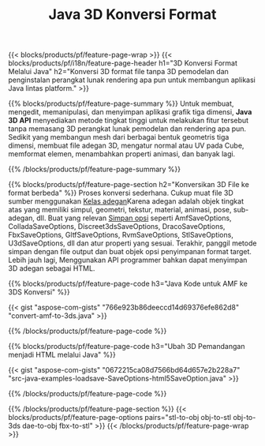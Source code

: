 ﻿---
title: Java 3D Konversi Format
url: /id/java/conversion/
description: Konversi 3D format amf 3ds amf ase att dae drc dxf fbx gltf jt obj ply rvm stl u3d usdz usd vrml x dengan beberapa baris kode Java melalui perpustakaan Java.
---
{{< blocks/products/pf/feature-page-wrap >}}
{{< blocks/products/pf/i18n/feature-page-header h1="3D Konversi Format Melalui Java" h2="Konversi 3D format file tanpa 3D pemodelan dan penginstalan perangkat lunak rendering apa pun untuk membangun aplikasi Java lintas platform." >}}

{{% blocks/products/pf/feature-page-summary %}}
Untuk membuat, mengedit, memanipulasi, dan menyimpan aplikasi grafik tiga dimensi, **Java 3D API** menyediakan metode tingkat tinggi untuk melakukan fitur tersebut tanpa memasang 3D perangkat lunak pemodelan dan rendering apa pun. Sedikit yang membangun mesh dari berbagai bentuk geometris tiga dimensi, membuat file adegan 3D, mengatur normal atau UV pada Cube, memformat elemen, menambahkan properti animasi, dan banyak lagi. 

{{% /blocks/products/pf/feature-page-summary %}}

{{% blocks/products/pf/feature-page-section h2="Konversikan 3D File ke format berbeda" %}}
Proses konversi sederhana. Cukup muat file 3D sumber menggunakan [Kelas adegan](https://apireference.aspose.com/3d/java/com.aspose.threed/Scene)Karena adegan adalah objek tingkat atas yang memiliki simpul, geometri, tekstur, material, animasi, pose, sub-adegan, dll. Buat yang relevan [Simpan opsi](https://apireference.aspose.com/3d/java/com.aspose.threed/SaveOptions) seperti AmfSaveOptions, ColladaSaveOptions, Discreet3dsSaveOptions, DracoSaveOptions, FbxSaveOptions, GltfSaveOptions, RvmSaveOptions, StlSaveOptions, U3dSaveOptions, dll dan atur properti yang sesuai. Terakhir, panggil metode simpan dengan file output dan buat objek opsi penyimpanan format target. Lebih jauh lagi, Menggunakan API programmer bahkan dapat menyimpan 3D adegan sebagai HTML.


{{% blocks/products/pf/feature-page-code h3="Java Kode untuk AMF ke 3DS Konversi" %}}

{{< gist "aspose-com-gists" "766e923b86deeccd14d69376efe862d8" "convert-amf-to-3ds.java" >}}

{{% /blocks/products/pf/feature-page-code %}}


{{% blocks/products/pf/feature-page-code h3="Ubah 3D Pemandangan menjadi HTML melalui Java" %}}

{{< gist "aspose-com-gists" "0672215ca08d7566bd64d657e2b228a7" "src-java-examples-loadsave-SaveOptions-html5SaveOption.java" >}}

{{% /blocks/products/pf/feature-page-code %}}

{{% /blocks/products/pf/feature-page-section %}}
{{< blocks/products/pf/feature-page-options pairs="stl-to-obj obj-to-stl obj-to-3ds dae-to-obj fbx-to-stl" >}}
{{< /blocks/products/pf/feature-page-wrap >}}
